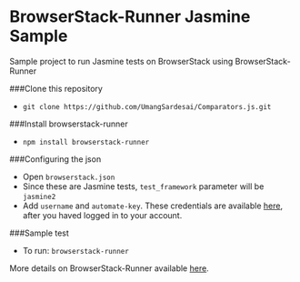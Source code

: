 BrowserStack-Runner Jasmine Sample
==============

Sample project to run Jasmine tests on BrowserStack using BrowserStack-Runner

###Clone this repository
- `git clone https://github.com/UmangSardesai/Comparators.js.git`

###Install browserstack-runner
- `npm install browserstack-runner`

###Configuring the json
 - Open `browserstack.json`
 - Since these are Jasmine tests, `test_framework` parameter will be `jasmine2`
 - Add `username` and `automate-key`. These credentials are available [here](https://www.browserstack.com/accounts/automate), after you haved logged in to your account.

###Sample test
 - To run: `browserstack-runner`
 
More details on BrowserStack-Runner available [here](https://github.com/browserstack/browserstack-runner).
